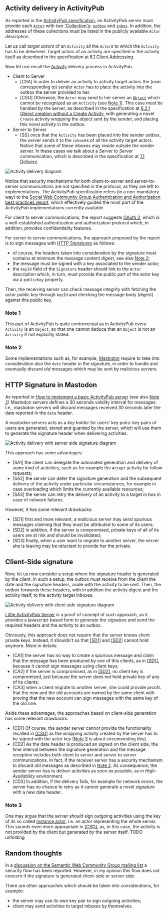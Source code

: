 ## Activity delivery in ActivityPub
As reported in the [ActivityPub specification](https://www.w3.org/TR/2018/REC-activitypub-20180123/), an ActivityPub server must provide each [`Actor`](https://www.w3.org/TR/activitypub/#actor-objects) with two ['Collection's](https://www.w3.org/TR/activitystreams-vocabulary/#dfn-collection): [`outbox`](https://www.w3.org/TR/activitypub/#outbox) and [`inbox`](https://www.w3.org/TR/activitypub/#inbox). In addition, the addresses of these collections must be listed in the publicly available `Actor` description. 

Let us call _target actors_ of an `Activity` all the `Actor`s to which the `Activity` has to be delivered. Target actors of an activity are specified in the activity itself as described in the specification at [6.1 Client Addressing](https://www.w3.org/TR/activitypub/#client-addressing).

Now let use recall the [Activity](https://www.w3.org/TR/activitystreams-vocabulary/#dfn-activity) delivery process in ActivityPub. 

- Client to Server
  * <span id="#csa">[CSA]</span> In order to deliver an activity to activity target actors the (user corresponding to) sender `Actor` has to place the activity into the outbox the server provided to her.
  * <span id="#cso">[CSO]</span> Otherwise, the `Actor` may send to her server an [`Object`](https://www.w3.org/TR/activitystreams-vocabulary/#dfn-object) which cannot be recognized as an `Activity` (see [Note 1](#note1)). This case must be handled by the server, as described in the specification at [6.2.1 Object creation without a Create Activity](https://www.w3.org/TR/activitypub/#object-without-create), with generating a novel `Create` activity _wrapping_ the object sent by the sender, and placing this novel activity in the outbox.
- Server to Server
  * <span id="#cso">[SS]</span> once that the `Activity` has been placed into the sender outbox, the server sends it to the `inbox`es of all the activity target actors. Notice that some of these inboxes may reside outside the sender server. In these cases we talk about a _Server to Server_ communication, which is described in the specification at [7.1 Delivery](https://www.w3.org/TR/activitypub/#delivery).
 
![Activity delivery diagram](docs/assets/delivery.svg)
 
Notice that security mechanisms for both client-to-server and server-to-server communications are not specified in the protocol, as they are left to implementations. The ActivityPub specification refers (in a non-mandatory way) to the [Social Web Community Group Authentication and Authorization best practices report](https://www.w3.org/wiki/SocialCG/ActivityPub/Authentication_Authorization), which effectively guided the most part of the ActivityPub implementations currently available.

For client to server communications, the report suggests [OAuth 2](https://oauth.net/2/), which is a well-established authentication and authorization protocol which, in addition, provides confidentiality features.

For server to server communications, the approach proposed by the report is to sign messages with [HTTP Signatures](https://tools.ietf.org/html/draft-cavage-http-signatures-08) as follows:
- of course, the headers taken into consideration by the signature must contains at minimum the message content _digest_, see also [Note 2](#note2);
- the message must be signed with a key associated to the sender actor;
- the `keyId` field of the `Signature` header should link to the `Actor` description which, in turn, must provide the public part of the actor key via a `publicKey` property.

Then, the receiving server can check message integrity with fetching the actor public key through `keyId` and checking the message body (digest) against this public key.

### <span id="note1">Note 1</span>
This part of ActivityPub is quite controversial as in ActivityPub every `Activity` is an `Object`, so that one cannot deduce that an `Object` is not an `Activity` if not explicitly stated.     

### <span id="note2">Note 2</span>
Some implementations such as, for example, [Mastodon](https://joinmastodon.org/) require to take into consideration also the `date` header in the signature, in order to handle and eventually discard _old_ messages which may be sent by malicious servers.  

## HTTP Signature in Mastodon

As reported in [How to implement a basic ActivityPub server](https://blog.joinmastodon.org/2018/06/how-to-implement-a-basic-activitypub-server/#http-signatures) (see also [Note 2](#note2)) Mastodon servers defines a 30 seconds validity interval for messages. I.e., mastodon servers will discard messages received 30 seconds later the date reported in the `date` header.

A mastodon servers acts as a _key holder_ for users' key pairs: key pairs of users are generated, stored and guarded by the server, which will use them to generate the signature header when delivering activities.

![Activity delivery with server side signature diagram](docs/assets/deliveryss.svg)

This approach has some advantages:
- <span id="sa1">[SA1]</span> the client can delegate the automated generation and delivery of some kind of activities, such as for example the `Accept` activity for follow requests;
- <span id="sa2">[SA2]</span> the server can defer the signature generation and the subsequent delivery of the activity under particular circumstances, for example in case overloading which limits the currently available resources;
- <span id="sa3">[SA3]</span> the server can retry the delivery of an activity to a target in box in case of network failures.

However, it has some relevant drawbacks:

- <span id="sd1">[SD1]</span> first and more relevant, a malicious server may send spurious messages claiming that they must be attributed to some of its users;
- <span id="sd1">[SD2]</span> in addition, if the server is compromised, private keys of all of its users are at risk and should be invalidated;
- <span id="sd1">[SD3]</span> finally, when a user want to migrate to another server, the server she is leaving may be reluctant to provide her the private.

## Client-Side signature

Now, let us now consider a setup where the signature header is generated by the client. In such a setup, the outbox must receive from the client the date and the signature headers, aside with the activity to be sent. Then, the outbox forwards these headers, with in addition the activity digest and the activity itself, to the activity target inboxes.     

![Activity delivery with client side signature diagram](docs/assets/deliverycs.svg)

[Little ActivityPub Server](https://www.opendatahacklab.org/lap_src) is a proof of concept of such approach, as it provides a javascript-based form to generate the signature and send the required headers and the activity to an outbox.

Obviously, this approach does not require that the server knows client private keys. Instead, it shouldn't so that [[SD1]](#sd1) and [[SD2]](#sd2) cannot hold anymore. More in details: 
- <span id="ca1">[CA1]</span> the server has no way to create a spurious message and claim that the message has been produced by one of this clients, as in [[SD1]](#sd1), because it cannot sign messages using client keys;
- <span id="ca2">[CA2]</span> if the server is compromised, as in [[SD2]](#sd2), no client key is compromised, just because the server does not hold private key of any of its clients;
- <span id="ca3">[CA3]</span> when a client migrate to another server, she could provide proofs that the new and the old accounts are owned by the same client with proving that the new account can sign messages with the same key of the old one.

Aside these advantages, the approaches based on client-side generation has some relevant drawbacks.

- <span id="cd1">[CD1]</span> Of course, the sender server cannot provide the functionality recalled in [[CSO]](#cso) as the wrapping activity created by the server has to be signed with the actor key ([Note 3](#note3) is about circumventing this).
- <span id="cd2">[CD2]</span> As the date header is produced an signed on the client side, the time interval between the signature generation and the message reception includes both client to server and server to server communications. In fact, if the receiver server has a security mechanism to discard old messages as described in [Note 2](#note2). As consequence, the sender server has to deliver activities as soon as possible, as in _High-Availability_ environment.
- <span id="cd3">[CD3]</span> In addition, if the delivery fails, for example for network errors, the server has no chance to retry as it cannot generate a novel signature with a new date header.

### <span id="note3">Note 3</span>
One may argue that the server _should_ sign outgoing activities using the key of its so called [instance actor](https://seb.jambor.dev/posts/understanding-activitypub-part-4-threads/#the-instance-actor), i.e. an actor representing the whole server. This sounds even more appropriate in [[CSO]](#cso), as, in this case, the activity is not provided by the client but generated by the server itself. TODO unfolding

## Random thoughts

In a [discussion on the Semantic Web Community Group mailing list](https://lists.w3.org/Archives/Public/public-swicg/2024Feb/0049.html) a security flow has been reported. However, in my opinion this flow does not concern if the signature is generated client-side or server side.   

There are other approaches which should be taken into considerations, for example:
- the server may use its own key pair to sign outgoing activities;
- client may send activities to target inboxes by themselves.



